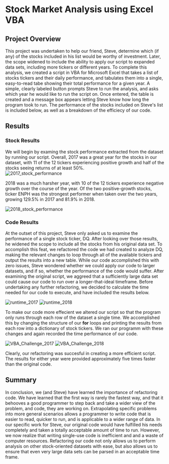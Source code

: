 # Stock Market Analysis using Excel VBA

## Project Overview
  This project was undertaken to help our friend, Steve, determine which (if any) of the stocks included in his list would be worthy of investment. Later, the scope widened to include the ability to apply our script to expanded data sets, including more tickers or different years. To complete this analysis, we created a script in VBA for Microsoft Excel that takes a list of stocks tickers and their daily performance, and tabulates them into a single, easy-to-read tabe showing their total performance for a given year. A simple, clearly labeled button prompts Steve to run the analysis, and asks which year he would like to run the script on. Once entered, the table is created and a message box appears letting Steve know how long the program took to run. The performance of the stocks included on Steve's list is included below, as well as a breakdown of the efficiecy of our code.
  
## Results
  ### Stock Results
  We will begin by examing the stock performance extracted from the dataset by running our script. Overall, 2017 was a great year for the stocks in our dataset, with 11 of the 12 tickers experiencing positive growth and half of the stocks seeing returns of at least 50%.  
    ![2017_stock_performance](https://user-images.githubusercontent.com/100643755/161464146-ea9a7ae8-7324-4692-8adb-b2d270818a2a.png)
  
  2018 was a much harsher year, with 10 of the 12 tickers experience negative growth over the course of the year. Of the two positive-growth stocks, ticker ENPH was the strongest performer when taken over the two years, growing 129.5% in 2017 and 81.9% in 2018. 
    
   
![2018_stock_performance](https://user-images.githubusercontent.com/100643755/161464157-48f9c610-7dea-40c5-8bce-bccbac0ab61a.png)

  ### Code Results
   At the outset of this project, Steve only asked us to examine the performance of a single stock ticker, DQ. After looking over those results, he widened the scope to include all the stocks from his original data set. To accomplish this feat, we refactored the code we had created to analyze DQ, making the relevant changes to loop through all of the available tickers and output the results into a new table. While our code accomplished this with zero issues, Steve wondered whether we could apply our code to larger datasets, and if so, whether the performance of the code would suffer. After examining the original script, we aggreed that a sufficiently large data set could cause our code to run over a longer-that-ideal timeframe. Before undertaking any further refactoring, we decided to calculate the time needed for our code to execute, and have included the results below.
   
![runtime_2017](https://user-images.githubusercontent.com/100643755/161464162-3da98c6e-e535-4f00-bd0e-c7628b9920d9.png)
![runtime_2018](https://user-images.githubusercontent.com/100643755/161464166-83be27af-0bfc-4b45-809d-aa7537b656d9.png)

  To make our code more effecient we altered our script so that the program only runs through each row of the dataset a single time. We accomplished this by changing the structure of our **for** loops and printing the results from each row into a dictionary of stock tickers. We ran our programm with these changes and again recorded the time performance of our code.
  
![VBA_Challenge_2017](https://user-images.githubusercontent.com/100643755/161464185-fbce75f7-a7b4-4c9e-8e16-33383a53afe4.png)
![VBA_Challenge_2018](https://user-images.githubusercontent.com/100643755/161464190-c71973a7-a1f3-41db-9df1-49f7815aa446.png)

  Clearly, our refactoring was succesful in creating a more efficient script. The results for either year were provided approximately five times faster than the original code.
 ## Summary
  In conclusion, we (and Steve) have learned the importance of refactoring code. We have learned that the first way is rarely the fastest way, and that it behooves a good programmer to step back and take a wider view of the problem, and code, they are working on. Extrapolating specific problems into more general scenarios allows a programmer to write code that is easier to read, quicker to run, and is applicable to a wider range of data.
  In our specific work for Steve, our original code would have fulfilled his needs completely and taken a totally acceptable amount of time to run. However, we now realize that writing single-use code is inefficient and and a waste of computer resources. Refactoring our code not only allows us to perform analysis on other stock-oriented datasets with ease, but also allows us to ensure that even very large data sets can be parsed in an acceptable time frame. 
    
    

